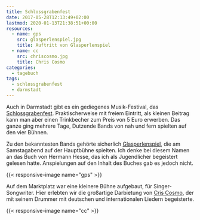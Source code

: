 ```yaml
---
title: Schlossgrabenfest
date: 2017-05-28T12:13:49+02:00
lastmod: 2020-01-13T21:38:51+00:00
resources:
  - name: gps
    src: glasperlenspiel.jpg
    title: Auftritt von Glasperlenspiel
  - name: cc
    src: chriscosmo.jpg
    title: Chris Cosmo
categories:
  - tagebuch
tags:
  - schlossgrabenfest
  - darmstadt
---
```

Auch in Darmstadt gibt es ein gediegenes Musik-Festival, das [Schlossgrabenfest](http://www.schlossgrabenfest.de). Praktischerweise mit freiem Eintritt, 
als kleinen Beitrag kann man aber einen Trinkbecher zum Preis von 5 Euro erwerben. Das ganze ging mehrere Tage, Dutzende Bands von nah und fern spielten 
auf den vier Bühnen. 

Zu den bekanntesten Bands gehörte sicherlich [Glasperlenspiel](http://www.glasperlenspiel.com/), die am Samstagabend auf der Hauptbühne spielten. 
Ich denke bei diesem Namen an das Buch von Hermann Hesse, das ich als Jugendlicher begeistert gelesen hatte. Anspielungen auf den Inhalt des Buches gab es 
jedoch nicht. 

{{< responsive-image name="gps" >}}

Auf dem Marktplatz war eine kleinere Bühne aufgebaut, für Singer-Songwriter. Hier erlebten wir die großartige Darbietung von [Cris Cosmo](http://www.criscosmo.com/), 
der mit seinem Drummer mit deutschen und internationalen Liedern begeisterte. 

{{< responsive-image name="cc" >}}